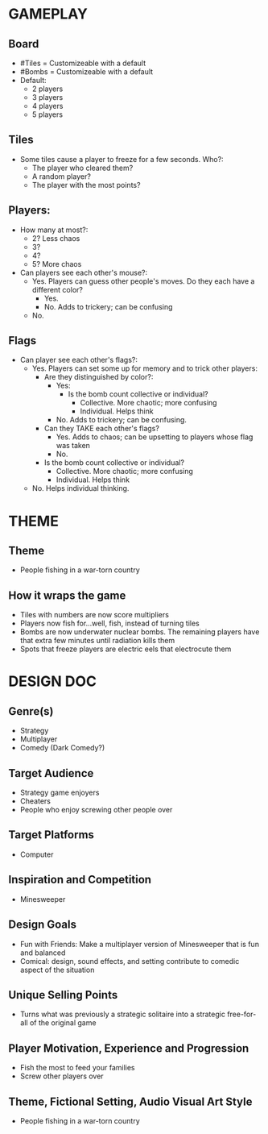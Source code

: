 # GAMEPLAY

## Board
- #Tiles = Customizeable with a default
- #Bombs = Customizeable with a default
- Default:
    - 2 players
    - 3 players
    - 4 players
    - 5 players

## Tiles
- Some tiles cause a player to freeze for a few seconds. Who?:
    - The player who cleared them?
    - A random player?
    - The player with the most points?

## Players:
- How many at most?:
    - 2? Less chaos
    - 3? 
    - 4? 
    - 5? More chaos
- Can players see each other's mouse?:
    - Yes. Players can guess other people's moves. Do they each have a different color?
        - Yes.
        - No. Adds to trickery; can be confusing
    - No.

## Flags
- Can player see each other's flags?:
    - Yes. Players can set some up for memory and to trick other players:
        - Are they distinguished by color?:
            - Yes:        
                - Is the bomb count collective or individual?
                    - Collective. More chaotic; more confusing
                    - Individual. Helps think
            - No. Adds to trickery; can be confusing.
        - Can they TAKE each other's flags?
            - Yes. Adds to chaos; can be upsetting to players whose flag was taken
            - No. 
        - Is the bomb count collective or individual?
            - Collective. More chaotic; more confusing
            - Individual. Helps think
    - No. Helps individual thinking.

# THEME 

## Theme
- People fishing in a war-torn country

## How it wraps the game
- Tiles with numbers are now score multipliers
- Players now fish for...well, fish, instead of turning tiles
- Bombs are now underwater nuclear bombs. The remaining players have that extra few minutes until radiation kills them
- Spots that freeze players are electric eels that electrocute them


# DESIGN DOC

## Genre(s)
- Strategy
- Multiplayer
- Comedy (Dark Comedy?)

## Target Audience
- Strategy game enjoyers
- Cheaters
- People who enjoy screwing other people over

## Target Platforms
- Computer

## Inspiration and Competition
- Minesweeper

## Design Goals
- Fun with Friends: Make a multiplayer version of Minesweeper that is fun and balanced
- Comical: design, sound effects, and setting contribute to comedic aspect of the situation

## Unique Selling Points
- Turns what was previously a strategic solitaire into a strategic free-for-all of the original game

## Player Motivation, Experience and Progression
- Fish the most to feed your families
- Screw other players over

## Theme, Fictional Setting, Audio Visual Art Style
- People fishing in a war-torn country